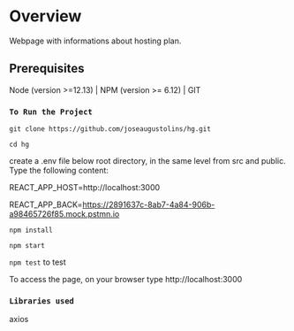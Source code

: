 # Overview

Webpage with informations about hosting plan.
## Prerequisites

Node (version >=12.13)  | NPM (version >= 6.12) | GIT

### `To Run the Project`
`git clone https://github.com/joseaugustolins/hg.git`

`cd hg`

create a .env file below root directory, in the same level from src and public. Type the following content: 

REACT_APP_HOST=http://localhost:3000

REACT_APP_BACK=https://2891637c-8ab7-4a84-906b-a98465726f85.mock.pstmn.io


`npm install`

`npm start`

`npm test` to test


To access the page, on your browser type http://localhost:3000

### `Libraries used`
axios